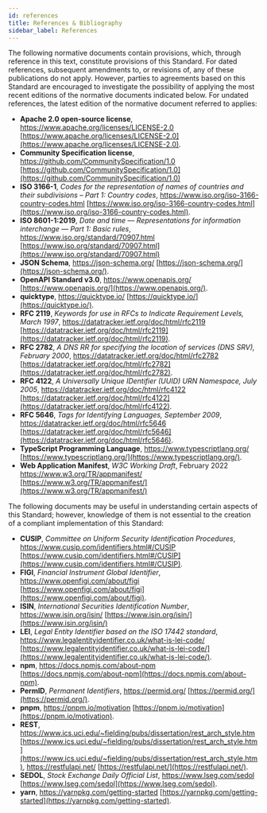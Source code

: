```yaml
---
id: references
title: References & Bibliography
sidebar_label: References
---
```



The following normative documents contain provisions, which, through reference in this text, constitute provisions of this Standard. For dated references, subsequent amendments to, or revisions of, any of these publications do not apply. However, parties to agreements based on this Standard are encouraged to investigate the possibility of applying the most recent editions of the normative documents indicated below. For undated references, the latest edition of the normative document referred to applies:

- **Apache 2.0 open-source license**, https://www.apache.org/licenses/LICENSE-2.0 [https://www.apache.org/licenses/LICENSE-2.0](https://www.apache.org/licenses/LICENSE-2.0).
- **Community Specification license**, https://github.com/CommunitySpecification/1.0 [https://github.com/CommunitySpecification/1.0](https://github.com/CommunitySpecification/1.0)
- **ISO 3166-1**, _Codes for the representation of names of countries and their subdivisions – Part 1: Country codes_, https://www.iso.org/iso-3166-country-codes.html [https://www.iso.org/iso-3166-country-codes.html](https://www.iso.org/iso-3166-country-codes.html).
- **ISO 8601-1:2019**, _Date and time — Representations for information interchange — Part 1: Basic rules_, https://www.iso.org/standard/70907.html [https://www.iso.org/standard/70907.html](https://www.iso.org/standard/70907.html)
- **JSON Schema**, https://json-schema.org/ [https://json-schema.org/](https://json-schema.org/).
- **OpenAPI Standard v3.0**, https://www.openapis.org/ [https://www.openapis.org/](https://www.openapis.org/).
- **quicktype**, https://quicktype.io/ [https://quicktype.io/](https://quicktype.io/).
- **RFC 2119**, _Keywords for use in RFCs to Indicate Requirement Levels, March 1997_, https://datatracker.ietf.org/doc/html/rfc2119 [https://datatracker.ietf.org/doc/html/rfc2119](https://datatracker.ietf.org/doc/html/rfc2119).
- **RFC 2782**, _A DNS RR for specifying the location of services (DNS SRV), February 2000_, https://datatracker.ietf.org/doc/html/rfc2782 [https://datatracker.ietf.org/doc/html/rfc2782](https://datatracker.ietf.org/doc/html/rfc2782).
- **RFC 4122**, _A Universally Unique IDentifier (UUID) URN Namespace, July 2005_, https://datatracker.ietf.org/doc/html/rfc4122 [https://datatracker.ietf.org/doc/html/rfc4122](https://datatracker.ietf.org/doc/html/rfc4122).
- **RFC 5646**, _Tags for Identifying Languages, September 2009_, https://datatracker.ietf.org/doc/html/rfc5646 [https://datatracker.ietf.org/doc/html/rfc5646](https://datatracker.ietf.org/doc/html/rfc5646).
- **TypeScript Programming Language**, https://www.typescriptlang.org/ [https://www.typescriptlang.org/](https://www.typescriptlang.org/).
- **Web Application Manifest**, _W3C Working Draft_, February 2022 https://www.w3.org/TR/appmanifest/ [https://www.w3.org/TR/appmanifest/](https://www.w3.org/TR/appmanifest/)

The following documents may be useful in understanding certain aspects of this Standard; however, knowledge of them is not essential to the creation of a compliant implementation of this Standard:

- **CUSIP**, _Committee on Uniform Security Identification Procedures_, https://www.cusip.com/identifiers.html#/CUSIP [https://www.cusip.com/identifiers.html#/CUSIP](https://www.cusip.com/identifiers.html#/CUSIP).
- **FIGI**, _Financial Instrument Global Identifier_, https://www.openfigi.com/about/figi [https://www.openfigi.com/about/figi](https://www.openfigi.com/about/figi).
- **ISIN**, _International Securities Identification Number_, https://www.isin.org/isin/ [https://www.isin.org/isin/](https://www.isin.org/isin/)
- **LEI**, _Legal Entity Identifier based on the ISO 17442 standard_, https://www.legalentityidentifier.co.uk/what-is-lei-code/ [https://www.legalentityidentifier.co.uk/what-is-lei-code/](https://www.legalentityidentifier.co.uk/what-is-lei-code/).
- **npm**,  https://docs.npmjs.com/about-npm [https://docs.npmjs.com/about-npm](https://docs.npmjs.com/about-npm).
- **PermID**, _Permanent Identifiers_, https://permid.org/ [https://permid.org/](https://permid.org/).
- **pnpm**, https://pnpm.io/motivation [https://pnpm.io/motivation](https://pnpm.io/motivation).
- **REST**, https://www.ics.uci.edu/~fielding/pubs/dissertation/rest_arch_style.htm [https://www.ics.uci.edu/~fielding/pubs/dissertation/rest_arch_style.htm](https://www.ics.uci.edu/~fielding/pubs/dissertation/rest_arch_style.htm), https://restfulapi.net/ [https://restfulapi.net/](https://restfulapi.net/).
- **SEDOL**, _Stock Exchange Daily Official List_, https://www.lseg.com/sedol [https://www.lseg.com/sedol](https://www.lseg.com/sedol).
- **yarn**, https://yarnpkg.com/getting-started [https://yarnpkg.com/getting-started](https://yarnpkg.com/getting-started).
